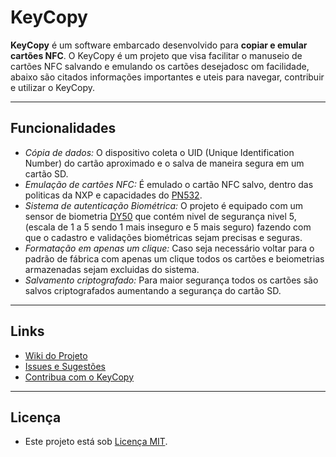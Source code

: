 # KeyCopy

**KeyCopy** é um software embarcado desenvolvido para **copiar e emular cartões NFC**. O KeyCopy é um projeto que visa facilitar o manuseio de cartões NFC salvando e emulando os cartões desejadosc om facilidade, abaixo são citados informações importantes e uteis para navegar, contribuir e utilizar o KeyCopy.

---

## Funcionalidades

- *Cópia de dados:* O dispositivo coleta o UID (Unique Identification Number) do cartão aproximado e o salva de maneira segura em um cartão SD.
- *Emulação de cartões NFC:* É emulado o cartão NFC salvo, dentro das politicas da NXP e capacidades do [PN532](https://www.nxp.com/docs/en/user-guide/141520.pdf).
- *Sistema de autenticação Biométrica:* O projeto é equipado com um sensor de biometria [DY50](https://cdn.awsli.com.br/945/945993/arquivos/FPM10A-DY50.pdf) que contém nivel de segurança nivel 5, (escala de 1 a 5 sendo 1 mais inseguro e 5 mais seguro) fazendo com que o cadastro e validações biométricas sejam precisas e seguras.
- *Formatação em apenas um clique:* Caso seja necessário voltar para o padrão de fábrica com apenas um clique todos os cartões e beiometrias armazenadas sejam excluidas do sistema.
- *Salvamento criptografado:* Para maior segurança todos os cartões são salvos criptografados aumentando a segurança do cartão SD.

---

## Links

- [Wiki do Projeto](https://github.com/kukaslino/KeyCopy/wiki)
- [Issues e Sugestões](https://github.com/kukaslino/KeyCopy/issues)
- [Contribua com o KeyCopy](https://github.com/kukaslino/KeyCopy/pulls)

---

## Licença

- Este projeto está sob [Licença MIT](https://github.com/kukaslino/KeyCopy/blob/main/LICENSE).
